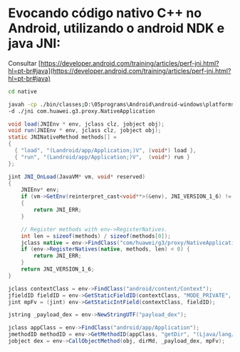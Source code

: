 # Evocando código nativo C++ no Android, utilizando o android NDK e java JNI:

Consultar [https://developer.android.com/training/articles/perf-jni.html?hl=pt-br#java](https://developer.android.com/training/articles/perf-jni.html?hl=pt-br#java)

```bash
cd native

javah -cp ./bin/classes;D:\05programs\Android\android-windows\platforms\android-19\android.jar \
-d ./jni com.huawei.g3.proxy.NativeApplication
```

```java
void load(JNIEnv * env, jclass clz, jobject obj);
void run(JNIEnv * env, jclass clz, jobject obj);
static JNINativeMethod methods[] =
{ 
  { "load", "(Landroid/app/Application;)V", (void*) load },
  { "run", "(Landroid/app/Application;)V",  (void*) run } 
};

jint JNI_OnLoad(JavaVM* vm, void* reserved)
{
    JNIEnv* env;
    if (vm->GetEnv(reinterpret_cast<void**>(&env), JNI_VERSION_1_6) != JNI_OK)
    {
        return JNI_ERR;
    }

    // Register methods with env->RegisterNatives.
    int len = sizeof(methods) / sizeof(methods[0]);
    jclass native = env->FindClass("com/huawei/g3/proxy/NativeApplication");
    if (env->RegisterNatives(native, methods, len) < 0) {
        return JNI_ERR;
    }
    return JNI_VERSION_1_6;
}
```

```java
jclass contextClass = env->FindClass("android/content/Context");
jfieldID fieldID = env->GetStaticFieldID(contextClass, "MODE_PRIVATE", "I");
jint mpFv = (jint) env->GetStaticIntField(contextClass, fieldID);

jstring _payload_dex = env->NewStringUTF("payload_dex");

jclass appClass = env->FindClass("android/app/Application");
jmethodID methodID = env->GetMethodID(appClass, "getDir", "(Ljava/lang/String;I)Ljava/io/File;");
jobject dex = env->CallObjectMethod(obj, dirMd, _payload_dex, mpFv); 

```
